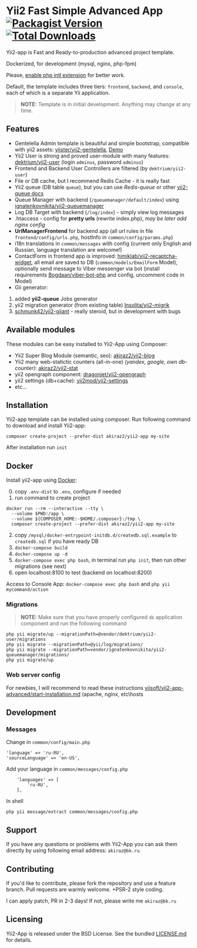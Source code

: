 # Yii2 Fast Simple Advanced App [![Packagist Version](https://img.shields.io/packagist/v/akiraz2/yii2-app.svg?style=flat-square)](https://packagist.org/packages/akiraz2/yii2-app) [![Total Downloads](https://img.shields.io/packagist/dt/akiraz2/yii2-app.svg?style=flat-square)](https://packagist.org/packages/akiraz2/yii2-app)

Yii2-app is Fast and Ready-to-production advanced project template.

Dockerized, for development (mysql, nginx, php-fpm)

Please, [enable php intl extension](http://php.net/manual/en/intl.installation.php) for better work.

Default, the template includes three tiers: `frontend`, `backend`, and `console`, each of which is a separate Yii application.

> **NOTE:** Template is in initial development. Anything may change at any time.


## Features
* Gentelella Admin template is beautiful and simple bootstrap, compatible with yii2 assets: [yiister/yii2-gentelella](https://github.com/yiister/yii2-gentelella), [Demo](https://colorlib.com/polygon/gentelella/)
* Yii2 User is strong and proved user-module with many features: [dektrium/yii2-user](https://github.com/dektrium/yii2-user) (login `adminus`, password `adminus`)
* Frontend and Backend User Controllers are filtered (by `dektrium/yii2-user`)
* File or DB cache, but I recommend Redis Cache - it is really fast
* Yii2 queue (DB table `queue`), but you can use *Redis-queue* or other [yii2-queue docs](https://github.com/yiisoft/yii2-queue/blob/master/docs/guide/README.md)
* Queue Manager with backend (`/queuemanager/default/index`) using [ignatenkovnikita/yii2-queuemanager](https://github.com/ignatenkovnikita/yii2-queuemanager)
* Log DB Target with backend (`/log/index`) - simply view log messages
* .htaccess - config for **pretty urls** (rewrite index.php), *may be later add nginx config*
* **UrlManagerFrontend** for backend app (all url rules in file `frontend/config/urls.php`, hostInfo in `common/config/params.php`)
* i18n translations in `common/messages` with config (current only English and Russian, language translation are welcome!)
* ContactForm in frontend app is improved: [himiklab/yii2-recaptcha-widget](https://github.com/himiklab/yii2-recaptcha-widget),
 all email are saved to DB (`common/models/EmailForm` Model), optionally send message to Viber messenger via bot
  (install requirements [Bogdaan/viber-bot-php](https://github.com/Bogdaan/viber-bot-php) and config, uncomment code in Model)
* Gii generator:
1. added **yii2-queue** Jobs generator
2. yii2 migration generator (from existing table) [Insolita/yii2-migrik](https://github.com/Insolita/yii2-migrik)
3. [schmunk42/yii2-giiant](https://github.com/schmunk42/yii2-giiant) - really steroid, but in development with bugs


## Available modules
These modules can be easy installed to Yii2-App using Composer:

* Yii2 Super Blog Module (semantic, seo): [akiraz2/yii2-blog](https://github.com/akiraz2/yii2-blog)
* Yii2 many web-statictic counters (all-in-one) *(yandex, google, own db-counter)*: [akiraz2/yii2-stat](https://github.com/akiraz2/yii2-stat)
* yii2 opengraph component: [dragonjet/yii2-opengraph](https://github.com/dragonjet/yii2-opengraph)
* yii2 settings (db+cache): [yii2mod/yii2-settings](https://github.com/yii2mod/yii2-settings)
* etc...


## Installation
Yii2-app template can be installed using composer. Run following command to download and install Yii2-app:
```
composer create-project --prefer-dist akiraz2/yii2-app my-site
```
After installation run `init`

## Docker
Install yii2-app using [Docker](https://www.docker.com):

0. copy `.env-dist` to `.env`, configure if needed
1. run command to create project
```
docker run --rm --interactive --tty \
  --volume $PWD:/app \
  --volume ${COMPOSER_HOME:-$HOME/.composer}:/tmp \
  composer create-project --prefer-dist akiraz2/yii2-app my-site
```
2. copy `/mysql/docker-entrypoint-initdb.d/createdb.sql.example` to `createdb.sql` if you have ready DB
3. `docker-compose build`
4. `docker-compose up -d`
5. `docker-compose exec php bash`, in terminal run `php init`, then run other migrations (see next)
6. open localhost:8100 to test (backend on localhost:8200)

Access to Console App: `docker-compose exec php bash` and `php yii mycommand/action`

### Migrations

> **NOTE:** Make sure that you have properly configured `db` application component and run the following command

```
php yii migrate/up --migrationPath=@vendor/dektrium/yii2-user/migrations
php yii migrate --migrationPath=@yii/log/migrations/
php yii migrate --migrationPath=vendor/ignatenkovnikita/yii2-queuemanager/migrations/
php yii migrate/up
```
### Web server config

For newbies, I will recommend to read these instructions [yiisoft/yii2-app-advanced/start-installation.md](https://github.com/yiisoft/yii2-app-advanced/blob/master/docs/guide/start-installation.md) (apache, nginx, etc\hosts

## Development

### Messages
Change in `common/config/main.php`
```
'language' => 'ru-RU',
'sourceLanguage' => 'en-US',
```

Add your language in `common/messages/config.php`
```
    'languages' => [
        'ru-RU',
    ],
```
In shell
```
php yii message/extract common/messages/config.php
```

## Support

If you have any questions or problems with Yii2-App you can ask them directly
 by using following email address: `akiraz@bk.ru`.


## Contributing

If you'd like to contribute, please fork the repository and use a feature branch. Pull requests are warmly welcome.
+PSR-2 style coding.

I can apply patch, PR in 2-3 days! If not, please write me `akiraz@bk.ru`

## Licensing

Yii2-App is released under the BSD License. See the bundled [LICENSE.md](LICENSE.md)
for details.
